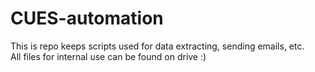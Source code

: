# CUES-automation
This is repo keeps scripts used for data extracting, sending emails, etc.<br/>
All files for internal use can be found on drive :)


